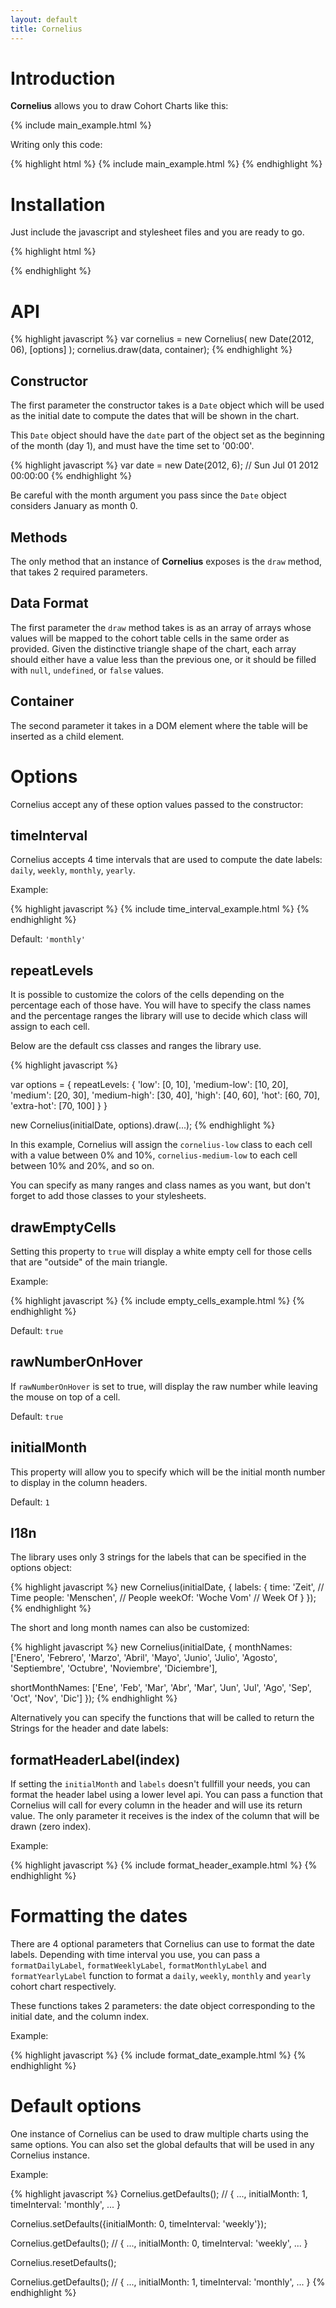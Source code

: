 ```yaml
---
layout: default
title: Cornelius
---
```


# Introduction

**Cornelius** allows you to draw Cohort Charts like this:

<div id="main-example"></div>

{% include main_example.html %}

Writing only this code:

{% highlight html %}
{% include main_example.html %}
{% endhighlight %}

# Installation

Just include the javascript and stylesheet files and you are ready to go.

{% highlight html %}
<link rel="stylesheet" type="text/css" href="cornelius.css" />
<script type="text/javascript" src="cornelius.js"></script>
{% endhighlight %}

# API

{% highlight javascript %}
var cornelius = new Cornelius( new Date(2012, 06), [options] );
cornelius.draw(data, container);
{% endhighlight %}

## Constructor

The first parameter the constructor takes is a `Date` object which will be used as the initial date
to compute the dates that will be shown in the chart.

This `Date` object should have the `date` part of the object set as the beginning of the month (day 1),
and must have the time set to '00:00'.

{% highlight javascript %}
var date = new Date(2012, 6); // Sun Jul 01 2012 00:00:00
{% endhighlight %}

Be careful with the month argument you pass since the `Date` object considers January as month 0.

## Methods

The only method that an instance of **Cornelius** exposes is the `draw` method, that takes 2 required
parameters.

## Data Format

The first parameter the `draw` method takes is as an array of arrays whose values will be mapped to the cohort table cells in the same order as provided. Given the distinctive triangle shape of the chart, each array should either have a value less than the previous one, or it should be filled with `null`, `undefined`, or `false` values.

## Container

The second parameter it takes in a DOM element where the table will be inserted as a child element.

# Options

Cornelius accept any of these option values passed to the constructor:

## timeInterval

Cornelius accepts 4 time intervals that are used to compute the date labels: `daily`, `weekly`, `monthly`, `yearly`.

Example:
<div id="time-interval-example"></div>

<script type="text/javascript">
{% include time_interval_example.html %}
</script>

{% highlight javascript %}
{% include time_interval_example.html %}
{% endhighlight %}

Default: `'monthly'`

## repeatLevels

It is possible to customize the colors of the cells depending on the percentage each of those have.
You will have to specify the class names and the percentage ranges the library will use to decide which class
will assign to each cell.

Below are the default css classes and ranges the library use.

{% highlight javascript %}

var options = {
  repeatLevels: {
    'low': [0, 10],
    'medium-low': [10, 20],
    'medium': [20, 30],
    'medium-high': [30, 40],
    'high': [40, 60],
    'hot': [60, 70],
    'extra-hot': [70, 100]
  }
}

new Cornelius(initialDate, options).draw(...);
{% endhighlight %}

In this example, Cornelius will assign the `cornelius-low` class to each cell with a value between 0%
and 10%, `cornelius-medium-low` to each cell between 10% and 20%, and so on.

You can specify as many ranges and class names as you want, but don't forget to add those classes to
your stylesheets.

## drawEmptyCells

Setting this property to `true` will display a white empty cell for those cells that are "outside"
of the main triangle.

Example:

{% highlight javascript %}
{% include empty_cells_example.html %}
{% endhighlight %}

<div id="empty-cells-example"></div>

<script type="text/javascript">
{% include empty_cells_example.html %}
</script>

Default: `true`

## rawNumberOnHover

If `rawNumberOnHover` is set to true, will display the raw number while leaving the mouse on top of a cell.

Default: `true`

## initialMonth

This property will allow you to specify which will be the initial month number to display in the column headers.

Default: `1`

## I18n

The library uses only 3 strings for the labels that can be specified in the options object:

{% highlight javascript %}
new Cornelius(initialDate, {
  labels: {
    time: 'Zeit', // Time
    people: 'Menschen', // People
    weekOf: 'Woche Vom' // Week Of
  }
});
{% endhighlight %}

The short and long month names can also be customized:

{% highlight javascript %}
new Cornelius(initialDate, {
  monthNames: ['Enero', 'Febrero', 'Marzo', 'Abril', 'Mayo', 'Junio', 'Julio',
               'Agosto', 'Septiembre', 'Octubre', 'Noviembre', 'Diciembre'],

  shortMonthNames: ['Ene', 'Feb', 'Mar', 'Abr', 'Mar', 'Jun', 'Jul',
                    'Ago', 'Sep', 'Oct', 'Nov', 'Dic']
});
{% endhighlight %}

Alternatively you can specify the functions that will be called to return the Strings for the header
and date labels:

## formatHeaderLabel(index)

If setting the `initialMonth` and `labels` doesn't fullfill your needs, you can format the header label
using a lower level api. You can pass a function that Cornelius will call for every column in the header
and will use its return value. The only parameter it receives is the index of the column that will be drawn
(zero index).

Example:

{% highlight javascript %}
{% include format_header_example.html %}
{% endhighlight %}

<div id="format-header-example"></div>

<script type="text/javascript">
{% include format_header_example.html %}
</script>

# Formatting the dates

There are 4 optional parameters that Cornelius can use to format the date labels. Depending with
time interval you use, you can pass a `formatDailyLabel`, `formatWeeklyLabel`, `formatMonthlyLabel` and
`formatYearlyLabel` function to format a `daily`, `weekly`, `monthly` and `yearly` cohort chart respectively.

These functions takes 2 parameters: the date object corresponding to the initial date, and the column index.

Example:

{% highlight javascript %}
{% include format_date_example.html %}
{% endhighlight %}

<div id="format-date-example"></div>

<script type="text/javascript">
{% include format_date_example.html %}
</script>

# Default options

One instance of Cornelius can be used to draw multiple charts using the same options. You can also set
the global defaults that will be used in any Cornelius instance.

Example:

{% highlight javascript %}
Cornelius.getDefaults(); // { ..., initialMonth: 1, timeInterval: 'monthly', ... }

Cornelius.setDefaults({initialMonth: 0, timeInterval: 'weekly'});

Cornelius.getDefaults(); // { ..., initialMonth: 0, timeInterval: 'weekly', ... }

Cornelius.resetDefaults();

Cornelius.getDefaults(); // { ..., initialMonth: 1, timeInterval: 'monthly', ... }
{% endhighlight %}

